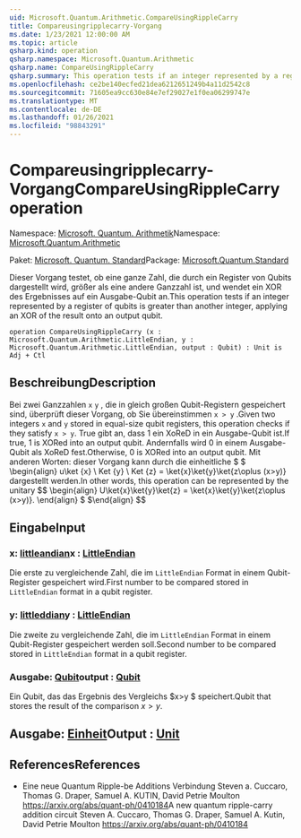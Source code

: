 ```yaml
---
uid: Microsoft.Quantum.Arithmetic.CompareUsingRippleCarry
title: Compareusingripplecarry-Vorgang
ms.date: 1/23/2021 12:00:00 AM
ms.topic: article
qsharp.kind: operation
qsharp.namespace: Microsoft.Quantum.Arithmetic
qsharp.name: CompareUsingRippleCarry
qsharp.summary: This operation tests if an integer represented by a register of qubits is greater than another integer, applying an XOR of the result onto an output qubit.
ms.openlocfilehash: ce2be140ecfed21dea6212651249b4a11d2542c8
ms.sourcegitcommit: 71605ea9cc630e84e7ef29027e1f0ea06299747e
ms.translationtype: MT
ms.contentlocale: de-DE
ms.lasthandoff: 01/26/2021
ms.locfileid: "98843291"
---
```

# <a name="compareusingripplecarry-operation"></a><span data-ttu-id="5fdff-102">Compareusingripplecarry-Vorgang</span><span class="sxs-lookup"><span data-stu-id="5fdff-102">CompareUsingRippleCarry operation</span></span>

<span data-ttu-id="5fdff-103">Namespace: [Microsoft. Quantum. Arithmetik](xref:Microsoft.Quantum.Arithmetic)</span><span class="sxs-lookup"><span data-stu-id="5fdff-103">Namespace: [Microsoft.Quantum.Arithmetic](xref:Microsoft.Quantum.Arithmetic)</span></span>

<span data-ttu-id="5fdff-104">Paket: [Microsoft. Quantum. Standard](https://nuget.org/packages/Microsoft.Quantum.Standard)</span><span class="sxs-lookup"><span data-stu-id="5fdff-104">Package: [Microsoft.Quantum.Standard](https://nuget.org/packages/Microsoft.Quantum.Standard)</span></span>


<span data-ttu-id="5fdff-105">Dieser Vorgang testet, ob eine ganze Zahl, die durch ein Register von Qubits dargestellt wird, größer als eine andere Ganzzahl ist, und wendet ein XOR des Ergebnisses auf ein Ausgabe-Qubit an.</span><span class="sxs-lookup"><span data-stu-id="5fdff-105">This operation tests if an integer represented by a register of qubits is greater than another integer, applying an XOR of the result onto an output qubit.</span></span>

```qsharp
operation CompareUsingRippleCarry (x : Microsoft.Quantum.Arithmetic.LittleEndian, y : Microsoft.Quantum.Arithmetic.LittleEndian, output : Qubit) : Unit is Adj + Ctl
```


## <a name="description"></a><span data-ttu-id="5fdff-106">Beschreibung</span><span class="sxs-lookup"><span data-stu-id="5fdff-106">Description</span></span>

<span data-ttu-id="5fdff-107">Bei zwei Ganzzahlen `x` `y` , die in gleich großen Qubit-Registern gespeichert sind, überprüft dieser Vorgang, ob Sie übereinstimmen `x > y` .</span><span class="sxs-lookup"><span data-stu-id="5fdff-107">Given two integers `x` and `y` stored in equal-size qubit registers, this operation checks if they satisfy `x > y`.</span></span> <span data-ttu-id="5fdff-108">True gibt an, dass 1 ein XoReD in ein Ausgabe-Qubit ist.</span><span class="sxs-lookup"><span data-stu-id="5fdff-108">If true, 1 is XORed into an output qubit.</span></span> <span data-ttu-id="5fdff-109">Andernfalls wird 0 in einem Ausgabe-Qubit als XoReD fest.</span><span class="sxs-lookup"><span data-stu-id="5fdff-109">Otherwise, 0 is XORed into an output qubit.</span></span>
<span data-ttu-id="5fdff-110">Mit anderen Worten: dieser Vorgang kann durch die einheitliche $ $ \begin{align} u\ket {x} \ Ket {y} \ Ket {z} = \ket{x}\ket{y}\ket{z\oplus (x>y)} dargestellt werden.</span><span class="sxs-lookup"><span data-stu-id="5fdff-110">In other words, this operation can be represented by the unitary $$ \begin{align} U\ket{x}\ket{y}\ket{z} = \ket{x}\ket{y}\ket{z\oplus (x>y)}.</span></span>
<span data-ttu-id="5fdff-111">\end{align} $ $</span><span class="sxs-lookup"><span data-stu-id="5fdff-111">\end{align} $$</span></span>

## <a name="input"></a><span data-ttu-id="5fdff-112">Eingabe</span><span class="sxs-lookup"><span data-stu-id="5fdff-112">Input</span></span>

### <a name="x--littleendian"></a><span data-ttu-id="5fdff-113">x: [littleandian](xref:Microsoft.Quantum.Arithmetic.LittleEndian)</span><span class="sxs-lookup"><span data-stu-id="5fdff-113">x : [LittleEndian](xref:Microsoft.Quantum.Arithmetic.LittleEndian)</span></span>

<span data-ttu-id="5fdff-114">Die erste zu vergleichende Zahl, die im `LittleEndian` Format in einem Qubit-Register gespeichert wird.</span><span class="sxs-lookup"><span data-stu-id="5fdff-114">First number to be compared stored in `LittleEndian` format in a qubit register.</span></span>


### <a name="y--littleendian"></a><span data-ttu-id="5fdff-115">y: [littleddian](xref:Microsoft.Quantum.Arithmetic.LittleEndian)</span><span class="sxs-lookup"><span data-stu-id="5fdff-115">y : [LittleEndian](xref:Microsoft.Quantum.Arithmetic.LittleEndian)</span></span>

<span data-ttu-id="5fdff-116">Die zweite zu vergleichende Zahl, die im `LittleEndian` Format in einem Qubit-Register gespeichert werden soll.</span><span class="sxs-lookup"><span data-stu-id="5fdff-116">Second number to be compared stored in `LittleEndian` format in a qubit register.</span></span>


### <a name="output--qubit"></a><span data-ttu-id="5fdff-117">Ausgabe: [Qubit](xref:microsoft.quantum.lang-ref.qubit)</span><span class="sxs-lookup"><span data-stu-id="5fdff-117">output : [Qubit](xref:microsoft.quantum.lang-ref.qubit)</span></span>

<span data-ttu-id="5fdff-118">Ein Qubit, das das Ergebnis des Vergleichs $x>y $ speichert.</span><span class="sxs-lookup"><span data-stu-id="5fdff-118">Qubit that stores the result of the comparison $x>y$.</span></span>



## <a name="output--unit"></a><span data-ttu-id="5fdff-119">Ausgabe: [Einheit](xref:microsoft.quantum.lang-ref.unit)</span><span class="sxs-lookup"><span data-stu-id="5fdff-119">Output : [Unit](xref:microsoft.quantum.lang-ref.unit)</span></span>



## <a name="references"></a><span data-ttu-id="5fdff-120">References</span><span class="sxs-lookup"><span data-stu-id="5fdff-120">References</span></span>

- <span data-ttu-id="5fdff-121">Eine neue Quantum Ripple-be Additions Verbindung Steven a. Cuccaro, Thomas G. Draper, Samuel A. KUTIN, David Petrie Moulton https://arxiv.org/abs/quant-ph/0410184</span><span class="sxs-lookup"><span data-stu-id="5fdff-121">A new quantum ripple-carry addition circuit Steven A. Cuccaro, Thomas G. Draper, Samuel A. Kutin, David Petrie Moulton https://arxiv.org/abs/quant-ph/0410184</span></span>